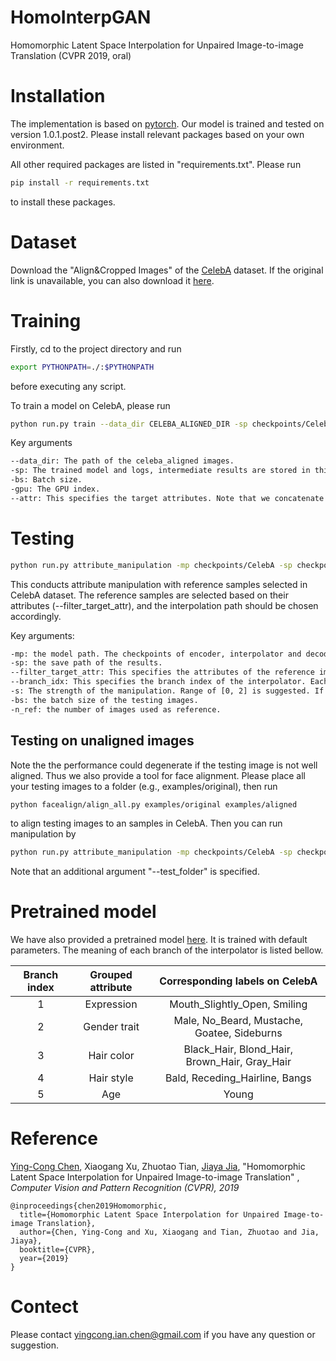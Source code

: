 # HomoInterpGAN
Homomorphic Latent Space Interpolation for Unpaired Image-to-image Translation (CVPR 2019, oral)

# Installation

The implementation is based on [pytorch](pytorch.org). Our model is trained and tested on version 1.0.1.post2. Please install relevant packages based on your own environment. 

All other required packages are listed in "requirements.txt". Please run 

```bash
pip install -r requirements.txt
```

to install these packages. 

# Dataset

Download the "Align&Cropped Images" of the [CelebA](http://mmlab.ie.cuhk.edu.hk/projects/CelebA.html) dataset. 
If the original link is unavailable, you can also download it [here](https://www.kaggle.com/jessicali9530/celeba-dataset).

# Training

Firstly, cd to the project directory and run
```bash
export PYTHONPATH=./:$PYTHONPATH
```

before executing any script. 

To train a model on CelebA, please run

```bash
python run.py train --data_dir CELEBA_ALIGNED_DIR -sp checkpoints/CelebA -bs 128 -gpu 0,1,2,3 
```
Key arguments

```bash
--data_dir: The path of the celeba_aligned images. 
-sp: The trained model and logs, intermediate results are stored in this directory.
-bs: Batch size.
-gpu: The GPU index.
--attr: This specifies the target attributes. Note that we concatenate multiple attributes defined in CelebA as our grouped attribute. We use "@" to group multiple multiple attributes to a grouped one (e.g., Mouth_Slightly_Open@Smiling forms a "expression" attriute). We use "," to split different grouped attributes. See the default argument of "run.py" for details. 
```



# Testing

```bash
python run.py attribute_manipulation -mp checkpoints/CelebA -sp checkpoints/CelebA/test/Smiling  --filter_target_attr Smiling -s 1 --branch_idx 0 --n_ref 5 -bs 8
```
This conducts attribute manipulation with reference samples selected in CelebA dataset. The reference samples are selected based on their attributes (--filter_target_attr), and the interpolation path should be chosen accordingly. 

Key arguments:

```bash
-mp: the model path. The checkpoints of encoder, interpolator and decoder should be stored in this path.
-sp: the save path of the results.
--filter_target_attr: This specifies the attributes of the reference images. The attribute names can be found in "info/attribute_names.txt". We can specify one attribute (e.g., "Smiling") or several attributes (e.g., "Smiling@Mouth_Slightly_Open" will filter mouth open smiling reference images). To filter negative samples, add "NOT" as prefix to the attribute names, such as "NOTSmiling", "NOTSmiling@Mouth_Slightly_Open".
--branch_idx: This specifies the branch index of the interpolator. Each branch handles a group of attribute. Note that the physical meaning of each branch is specified by "--attr" during testing. 
-s: The strength of the manipulation. Range of [0, 2] is suggested. If s>1, the effect is exaggerated.
-bs: the batch size of the testing images. 
-n_ref: the number of images used as reference. 
```

## Testing on unaligned images

Note the the performance could degenerate if the testing image is not well aligned. Thus we also provide a tool for face alignment. Please place all your testing images to a folder (e.g., examples/original), then run 

```bash
python facealign/align_all.py examples/original examples/aligned
```

to align testing images to an samples in CelebA. Then you can run manipulation by 

```bash
python run.py attribute_manipulation -mp checkpoints/CelebA -sp checkpoints/CelebA/test/Smiling  --filter_target_attr Smiling -s 1 --branch_idx 0 --n_ref 5 -bs 8 --test_folder examples/aligned
```

Note that an additional argument "--test_folder" is specified. 

# Pretrained model

We have also provided a pretrained model [here](https://www.dropbox.com/sh/31dki21jqaifzjj/AACPH11iwBK-38rFy8oKqeraa?dl=0). It is trained with default parameters. The meaning of each branch of the interpolator is listed bellow.

| Branch index | Grouped attribute |        Corresponding labels on CelebA         |
| :----------: | :---------------: | :-------------------------------------------: |
|      1       |    Expression     |         Mouth_Slightly_Open, Smiling          |
|      2       |   Gender trait    |  Male, No_Beard, Mustache, Goatee, Sideburns  |
|      3       |    Hair color     | Black_Hair, Blond_Hair, Brown_Hair, Gray_Hair |
|      4       |    Hair style     |        Bald, Receding_Hairline, Bangs         |
|      5       |        Age        |                     Young                     |

# Reference

[Ying-Cong Chen](http://appsrv.cse.cuhk.edu.hk/~ycchen/), Xiaogang Xu, Zhuotao Tian, [Jiaya Jia](http://jiaya.me/), "Homomorphic Latent Space Interpolation for Unpaired Image-to-image Translation" , *Computer Vision and Pattern Recognition (CVPR), 2019*

```
@inproceedings{chen2019Homomorphic,
  title={Homomorphic Latent Space Interpolation for Unpaired Image-to-image Translation},
  author={Chen, Ying-Cong and Xu, Xiaogang and Tian, Zhuotao and Jia, Jiaya},
  booktitle={CVPR},
  year={2019}
}
```

# Contect

Please contact [yingcong.ian.chen@gmail.com](mailto:yingcong.ian.chen@gmail.com) if you have any question or suggestion.